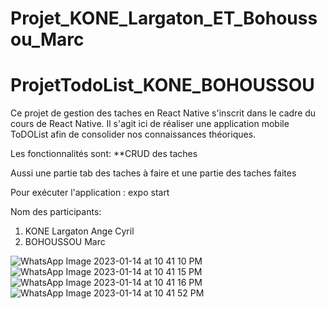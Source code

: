 # Projet_KONE_Largaton_ET_Bohoussou_Marc


# ProjetTodoList_KONE_BOHOUSSOU

Ce projet de gestion des taches en React Native s'inscrit dans le cadre du cours de React Native. Il s'agit ici de réaliser une application mobile ToDOList afin de consolider nos connaissances théoriques.

Les fonctionnalités sont:
**CRUD des taches

Aussi une partie tab des taches à faire et une partie des taches faites

Pour exécuter l'application :
expo start

Nom des participants:
1. KONE Largaton Ange Cyril
2. BOHOUSSOU Marc



![WhatsApp Image 2023-01-14 at 10 41 10 PM](https://user-images.githubusercontent.com/105814979/212500412-dd56634d-322b-4be8-b75a-5b8823001161.jpeg)
![WhatsApp Image 2023-01-14 at 10 41 15 PM](https://user-images.githubusercontent.com/105814979/212500416-30c56d6c-7dd1-4993-a6c9-d19b40d25f5c.jpeg)
![WhatsApp Image 2023-01-14 at 10 41 16 PM](https://user-images.githubusercontent.com/105814979/212500418-69852653-f7db-4694-87a2-c42bec2497ea.jpeg)
![WhatsApp Image 2023-01-14 at 10 41 52 PM](https://user-images.githubusercontent.com/105814979/212500425-b03c6002-8947-4d68-a73b-f9728ef477c5.jpeg)
